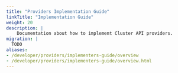 ```yaml
---
title: "Providers Implementation Guide"
linkTitle: "Implementation Guide"
weight: 20
description: |
    Documentation about how to implement Cluster API providers.
migration: |
  TODO
aliases:
- /developer/providers/implementers-guide/overview
- /developer/providers/implementers-guide/overview.html
---
```

